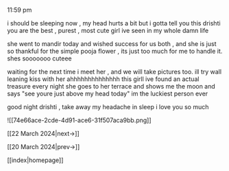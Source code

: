 
11:59 pm

i should be sleeping now , my head hurts a bit but i gotta tell you this 
drishti you are the best , purest , most cute girl ive seen in my whole damn life

she went to mandir today and wished success for us both , and she is just so thankful for the simple pooja flower , its just too much for me to handle it.
shes sooooooo cuteee

waiting for the next time i meet her , and we will take pictures too.
ill try wall leaning kiss with her
ahhhhhhhhhhhhhh
this girll
ive found an actual treasure
every night she goes to her terrace and shows me the moon and says "see youre just above my head today"
im the luckiest person ever

good night drishti , take away my headache in sleep
i love you so much

![[74e66ace-2cde-4d91-ace6-31f507aca9bb.png]]

[[22 March 2024|next->]]

[[20 March 2024|prev->]]

[[index|homepage]]
